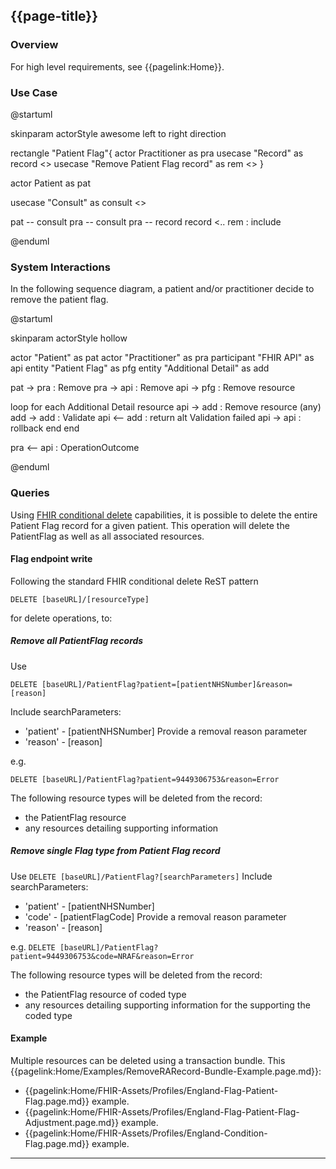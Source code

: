 ## {{page-title}}
### Overview

For high level requirements, see {{pagelink:Home}}.
 

### Use Case

<plantuml>
@startuml

skinparam actorStyle awesome
left to right direction

rectangle "Patient Flag"{
actor Practitioner as pra
usecase "Record" as record <<abstract>>
usecase "Remove Patient Flag record" as rem <<abstract>>
}


actor Patient as pat

usecase "Consult" as consult <<abstract>>

pat -- consult
pra -- consult
pra -- record
record <.. rem : include

@enduml
</plantuml>

### System Interactions

In the following sequence diagram, a patient and/or practitioner decide to remove the patient flag.

<plantuml>
@startuml

skinparam actorStyle hollow

actor        "Patient"          as pat
actor        "Practitioner"     as pra
participant  "FHIR API"         as api
entity       "Patient Flag"     as pfg
entity       "Additional Detail"  as add

  pat ->  pra : Remove
  pra ->  api : Remove
  api ->  pfg : Remove resource
  

loop for each Additional Detail resource
  api ->  add : Remove resource (any)
  add ->  add : Validate
  api <-- add : return
  alt Validation failed
    api -> api : rollback
  end
end

pra <-- api : OperationOutcome

@enduml
</plantuml>

### Queries

Using [FHIR conditional delete](http://hl7.org/fhir/r4/http.html#3.1.0.7.1) capabilities, it is possible to delete the entire Patient Flag record for a given patient. This operation will delete the PatientFlag as well as all associated resources.

#### Flag endpoint write

Following the standard FHIR conditional delete ReST pattern 
```
DELETE [baseURL]/[resourceType]
```
 for delete operations, to:

##### Remove all PatientFlag records

Use 
```
DELETE [baseURL]/PatientFlag?patient=[patientNHSNumber]&reason=[reason]
```
Include searchParameters:
- 'patient' - [patientNHSNumber]
Provide a removal reason parameter
- 'reason' - [reason]

e.g. 
```
DELETE [baseURL]/PatientFlag?patient=9449306753&reason=Error
```

The following resource types will be deleted from the record: 
* the PatientFlag resource
* any resources detailing supporting information


##### Remove single Flag type from Patient Flag record

Use `DELETE [baseURL]/PatientFlag?[searchParameters]`
Include searchParameters:
- 'patient' - [patientNHSNumber]
- 'code' - [patientFlagCode]
Provide a removal reason parameter
- 'reason' - [reason]

e.g. `DELETE [baseURL]/PatientFlag?patient=9449306753&code=NRAF&reason=Error`

The following resource types will be deleted from the record: 
* the PatientFlag resource of coded type 
* any resources detailing supporting information for the supporting the coded type


#### Example

Multiple resources can be deleted using a transaction bundle.  This  {{pagelink:Home/Examples/RemoveRARecord-Bundle-Example.page.md}}:

* {{pagelink:Home/FHIR-Assets/Profiles/England-Flag-Patient-Flag.page.md}} example.  
* {{pagelink:Home/FHIR-Assets/Profiles/England-Flag-Patient-Flag-Adjustment.page.md}} example.  
* {{pagelink:Home/FHIR-Assets/Profiles/England-Condition-Flag.page.md}} example.  

---
